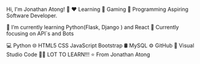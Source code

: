 Hi, I'm Jonathan Atong! 👋
❤️ Learning	💛 Gaming	💙 Programming
Aspiring Software Developer.

🔭 I’m currently learning Python(Flask, Django ) and React
🌱 Currently focusing on API`s and Bots

💻   Python
🌐   HTML5 CSS JavaScript Bootstrap
🛢   MySQL
⚙️   GitHub
🔧   Visual Studio Code
🧗‍♂️ LOT TO LEARN!!!
⭐️ From Jonathan Atong
